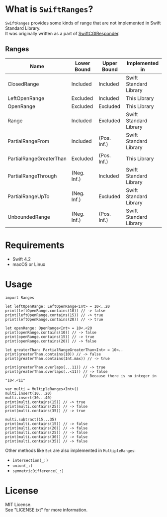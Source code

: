 # What is `SwiftRanges`?

`SwiftRanges` provides some kinds of range that are not implemented in Swift Standard Library.  
It was originally written as a part of [SwiftCGIResponder](https://github.com/YOCKOW/SwiftCGIResponder).

## Ranges

| Name                    | Lower Bound | Upper Bound | Implemented in         |
|-------------------------|-------------|-------------|------------------------|
| ClosedRange             | Included    | Included    | Swift Standard Library |
| LeftOpenRange           | Excluded    | Included    | This Library           |
| OpenRange               | Excluded    | Excluded    | This Library           |
| Range                   | Included    | Excluded    | Swift Standard Library |
| PartialRangeFrom        | Included    | (Pos. Inf.) | Swift Standard Library |
| PartialRangeGreaterThan | Excluded    | (Pos. Inf.) | This Library           |
| PartialRangeThrough     | (Neg. Inf.) | Included    | Swift Standard Library |
| PartialRangeUpTo        | (Neg. Inf.) | Excluded    | Swift Standard Library |
| UnboundedRange          | (Neg. Inf.) | (Pos. Inf.) | Swift Standard Library |

# Requirements

- Swift 4.2
- macOS or Linux

# Usage

```
import Ranges

let leftOpenRange: LeftOpenRange<Int> = 10<..20
print(leftOpenRange.contains(10)) // -> false
print(leftOpenRange.contains(15)) // -> true
print(leftOpenRange.contains(20)) // -> true

let openRange: OpenRange<Int> = 10<.<20
print(openRange.contains(10)) // -> false
print(openRange.contains(15)) // -> true
print(openRange.contains(20)) // -> false

let greaterThan: PartialRangeGreaterThan<Int> = 10<..
print(greaterThan.contains(10)) // -> false
print(greaterThan.contains(Int.max)) // -> true

print(greaterThan.overlaps(...11)) // -> true
print(greaterThan.overlaps(..<11)) // -> false
                                   // Because there is no integer in "10<.<11"

var multi = MultipleRanges<Int>()
multi.insert(10...20) 
multi.insert(30...40)
print(multi.contains(15)) // -> true
print(multi.contains(25)) // -> false
print(multi.contains(35)) // -> true

multi.subtract(15...35)
print(multi.contains(15)) // -> false
print(multi.contains(20)) // -> false
print(multi.contains(25)) // -> false
print(multi.contains(30)) // -> false
print(multi.contains(35)) // -> false

```

Other methods like `Set` are also implemented in `MultipleRanges`:
* `intersection(_:)`
* `union(_:)`
* `symmetricDifference(_:)`


# License

MIT License.  
See "LICENSE.txt" for more information.

